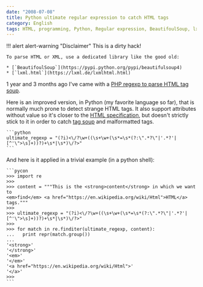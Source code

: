 ```yaml
---
date: "2008-07-08"
title: Python ultimate regular expression to catch HTML tags
category: English
tags: HTML, programming, Python, Regular expression, BeautifoulSoup, lxml
---
```


!!! alert alert-warning "Disclaimer"
    This is a dirty hack!

    To parse HTML or XML, use a dedicated library like the good old:

    * [`BeautifoulSoup`](https://pypi.python.org/pypi/beautifulsoup4)
    * [`lxml.html`](https://lxml.de/lxmlhtml.html)

1 year and 3 months ago I've came with a
[PHP regexp to parse HTML tag soup](https://kevin.deldycke.com/2007/03/ultimate-regular-expression-for-html-tag-parsing-with-php/).

Here is an improved version, in Python (my favorite language so far), that is
normally much prone to detect strange HTML tags. It also support attributes
without value so it's closer to the
[HTML specification](https://www.w3.org/TR/REC-html40/), but doesn't strictly
stick to it in order to catch [tag soup](https://en.wikipedia.org/wiki/Tag_soup)
and malformatted tags.

    ```python
    ultimate_regexp = "(?i)<\/?\w+((\s+\w+(\s*=\s*(?:\".*?\"|'.*?'|[^'\">\s]+))?)+\s*|\s*)\/?>"
    ```

And here is it applied in a trivial example (in a python shell):

    ```pycon
    >>> import re
    >>>
    >>> content = """This is the <strong>content</strong> in which we want to
    <em>find</em> <a href="https://en.wikipedia.org/wiki/Html">HTML</a> tags."""
    >>>
    >>> ultimate_regexp = "(?i)<\/?\w+((\s+\w+(\s*=\s*(?:\".*?\"|'.*?'|[^'\">\s]+))?)+\s*|\s*)\/?>"
    >>>
    >>> for match in re.finditer(ultimate_regexp, content):
    ...   print repr(match.group())
    ...
    '<strong>'
    '</strong>'
    '<em>'
    '</em>'
    '<a href="https://en.wikipedia.org/wiki/Html">'
    '</a>'
    >>>
    ```
